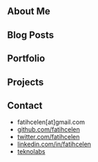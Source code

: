 ## About Me

## Blog Posts



## Portfolio

## Projects

## Contact
- fatihcelen[at]gmail.com 
- [github.com/fatihcelen](https://github.com/fatihcelen)
- [twitter.com/fatihcelen](https://twitter.com/fatihcelen)
- [linkedin.com/in/fatihcelen](https://linkedin.com/in/fatihcelen)
- [teknolabs](http://www.teknolabs.com)



